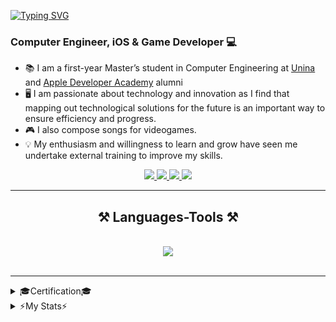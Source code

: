 [![Typing SVG](https://readme-typing-svg.demolab.com/?font=Righteous&size=35&weight=400&pause=1000&color=24B6F7&random=false&width=437&height=60&lines=Hello+!+👋;I+'m+Serena+Savarese+!+🦕)](https://git.io/typing-svg)

<h3 align="centre">Computer Engineer, iOS & Game Developer 💻</h3>

- 📚 I am a first-year Master’s student in Computer Engineering at [Unina](http://www.unina.it/home;jsessionid=713EDAFF2C4FF71107586896FA049017.node_publisher12) and  [Apple Developer Academy](https://www.developeracademy.unina.it/it/) alumni
  <!-- Hardworking and motivated computer engineering student with strong communication skills and the ability to be proactive. -->
- 🖥️ I am passionate about technology and innovation as I find that mapping out technological solutions for
the future is an important way to ensure efficiency and progress.
- 🎮 I also compose songs for videogames. 
- 💡 My enthusiasm and willingness to learn and grow have seen me undertake external training to improve my skills.
<!-- - 🌍 Check out my website here: [My Portfolio Website](https://babysauro.github.io/BabysauroWebSite/) -->


<div align="center">
   <a href="mailto:sesesa02@gmail.com">
    <img src="https://img.shields.io/badge/Gmail-D14836?style=for-the-badge&logo=gmail&logoColor=white" />
  </a>
  <a href="https://www.linkedin.com/in/serena-savarese-13a93024b">
    <img src="https://img.shields.io/badge/LinkedIn-0077B5?style=for-the-badge&logo=linkedin&logoColor=white" />
  </a>
  <a href="https://discord.com/channels/@me">
    <img src="https://img.shields.io/badge/Discord-5865F2?style=for-the-badge&logo=discord&logoColor=white" />
  </a>
  <a href="https://soundcloud.com/babysauro-681006921">
    <img src="https://img.shields.io/badge/SoundCloud-FF3300?style=for-the-badge&logo=soundcloud&logoColor=white" />
  </a>
</div>


<!--
![babysauro's GitHub stats](https://github-readme-stats.vercel.app/api?username=babysauro&show_icons=true&theme=tokyonight) &nbsp; &nbsp; [![Top Langs](https://github-readme-stats.vercel.app/api/top-langs/?username=babysauro&theme=tokyonight&hide_progress=true)](https://github.com/babysauro/github-readme-stats)
-->

___________________________________________________________________________________________________________________________
<h2 align="center">⚒️ Languages-Tools ⚒️</h2>
<br/>

<div align="center">
  <!--
   <img  alt="Java" width="50px" src="https://cdn.jsdelivr.net/gh/devicons/devicon@latest/icons/java/java-original.svg"/>
   <img  alt="C#" width="50px" src="https://cdn.jsdelivr.net/gh/devicons/devicon@latest/icons/csharp/csharp-line.svg"/>
   <img  alt="C" width="50px" src="https://cdn.jsdelivr.net/gh/devicons/devicon@latest/icons/c/c-original.svg"/>
   <img  alt="C++" width="50px" src="https://cdn.jsdelivr.net/gh/devicons/devicon@latest/icons/cplusplus/cplusplus-plain.svg"/>
   <img  alt="Swift" width="50px" src="https://cdn.jsdelivr.net/gh/devicons/devicon@latest/icons/swift/swift-original.svg"/>
   <img  alt="Python" width="50px" src="https://cdn.jsdelivr.net/gh/devicons/devicon@latest/icons/python/python-original.svg"/>
   <img  alt="HTML" width="50px" src="https://cdn.jsdelivr.net/gh/devicons/devicon@latest/icons/html5/html5-plain.svg"/>
   <img  alt="JavaScript" width="50px" src="https://cdn.jsdelivr.net/gh/devicons/devicon@latest/icons/javascript/javascript-plain.svg"/>
   <img  alt="CSS" width="50px" src="https://cdn.jsdelivr.net/gh/devicons/devicon@latest/icons/css3/css3-plain.svg"/>
   <img  alt="VSCode" width="50px" src="https://cdn.jsdelivr.net/gh/devicons/devicon@latest/icons/vscode/vscode-original.svg"/>
   <img  alt="VStudio" width="50px" src="https://cdn.jsdelivr.net/gh/devicons/devicon@latest/icons/visualstudio/visualstudio-plain.svg"/>
   <img  alt="XCode" width="50px" src="https://cdn.jsdelivr.net/gh/devicons/devicon@latest/icons/xcode/xcode-original.svg"/>
   <img  alt="Unity" width="50px" src="https://cdn.jsdelivr.net/gh/devicons/devicon@latest/icons/unity/unity-original.svg"/>
   <img  alt="Eclipse" width="50px" src="https://cdn.jsdelivr.net/gh/devicons/devicon@latest/icons/eclipse/eclipse-original.svg"/>
   <img  alt="LaTex" width="50px" src="https://img.icons8.com/?size=100&id=WBooq2dInw0x&format=png&color=000000"/>
   <img  alt="Kubernetes" width="50px" src="https://cdn.jsdelivr.net/gh/devicons/devicon@latest/icons/kubernetes/kubernetes-original.svg"/>
   <img  alt="Linux" width="50px" src="https://cdn.jsdelivr.net/gh/devicons/devicon@latest/icons/linux/linux-original.svg"/>
   <img  alt="IOS" width="50px" src="https://cdn.jsdelivr.net/gh/devicons/devicon@latest/icons/apple/apple-original.svg"/>
   <img  alt="Windows" width="50px" src="https://cdn.jsdelivr.net/gh/devicons/devicon@latest/icons/windows11/windows11-original.svg"/>
   <img  alt="Android" width="50px" src="https://cdn.jsdelivr.net/gh/devicons/devicon@latest/icons/android/android-plain.svg"/>
   -->
  <img src="https://skillicons.dev/icons?i=java,cs,c,cpp,swift,py,html,js,css,vscode,visualstudio,unity,eclipse,latex,kubernetes,ableton,git"/>
  
  
</div>
<br/>
<hr/>

<!--
<div align="center">
   <h2>✅ My Contributions ✅</h2>
   <br>
   <img src="https://github.com/babysauro/babysauro/blob/output/github-contribution-grid-snake.gif" alt="snake gif">
</div>
-->
<details>
  <summary>🎓Certification🎓</summary>
  <ul>
    <li><strong>Google Digital Training - Fundamentals of Digital Marketing</strong><br/>
    <em>Issued by Google</em></li>
  </ul>
</details>


<details>
<summary>⚡️My Stats⚡️</summary>
<br>
<div>
   <!--<a href="https://git.io/streak-stats"><img width=420 src="https://streak-stats.demolab.com?user=babysauro&theme=dark" alt="GitHub Streak" /></a> -->
   <img width=400 src="https://github-readme-stats.vercel.app/api?username=babysauro&show_icons=true&theme=dark&rank_icon=github" alt="GitHub Streak"/>
</br>
   <img width=300 align="center" src="https://github-readme-stats.vercel.app/api/top-langs/?username=babysauro&theme=dark&hide_progress=true" alt="top langs" />
</div>
</details>
<!--
<h2 align="center">⚡️My Stats⚡️</h2>
<br>
<div>
   <a href="https://git.io/streak-stats"><img width=420 src="https://streak-stats.demolab.com?user=babysauro&theme=dark" alt="GitHub Streak" /></a>
   <img width=400 src="https://github-readme-stats.vercel.app/api?username=babysauro&show_icons=true&theme=dark&rank_icon=github" alt="GitHub Streak"/>
</br>
   <img width=300 align="center" src="https://github-readme-stats.vercel.app/api/top-langs/?username=babysauro&theme=dark&hide_progress=true" alt="top langs" />
</div>
-->
<!--
**babysauro/Babysauro** is a ✨ _special_ ✨ repository because its `README.md` (this file) appears on your GitHub profile.

Here are some ideas to get you started:

- 🔭 I’m currently working on ...
- 🌱 I’m currently learning ...
- 👯 I’m looking to collaborate on ...
- 🤔 I’m looking for help with ...
- 💬 Ask me about ...
- 📫 How to reach me: ...
- 😄 Pronouns: ...
- ⚡ Fun fact: ...
-->
